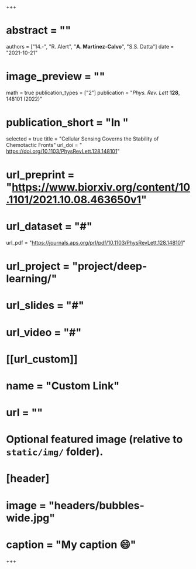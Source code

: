 +++

# abstract = ""
authors = ["14.-", "R. Alert", "**A. Martínez-Calvo**", "S.S. Datta"]
date = "2021-10-21"
# image_preview = ""
math = true
publication_types = ["2"]
 publication = "_Phys. Rev. Lett_ **128**, 148101 (2022)"
# publication_short = "In "
selected = true
title = "Cellular Sensing Governs the Stability of Chemotactic Fronts"
url_doi = " https://doi.org/10.1103/PhysRevLett.128.148101"
# url_preprint = "https://www.biorxiv.org/content/10.1101/2021.10.08.463650v1"
# url_dataset = "#"
url_pdf = "https://journals.aps.org/prl/pdf/10.1103/PhysRevLett.128.148101"
# url_project = "project/deep-learning/"
# url_slides = "#"
# url_video = "#"

# [[url_custom]]
 # name = "Custom Link"
 # url = ""

# Optional featured image (relative to `static/img/` folder).
# [header]
# image = "headers/bubbles-wide.jpg"
# caption = "My caption :smile:"

+++
